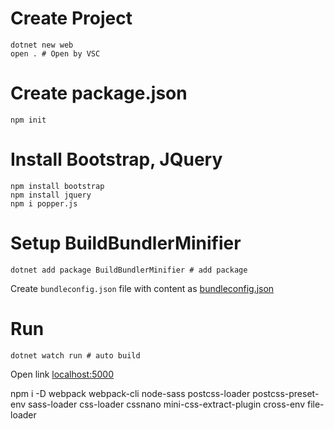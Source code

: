 # Create Project
```
dotnet new web
open . # Open by VSC
```
# Create package.json
```
npm init
```
# Install Bootstrap, JQuery
```
npm install bootstrap
npm install jquery
npm i popper.js
```
# Setup  BuildBundlerMinifier
```
dotnet add package BuildBundlerMinifier # add package
```
Create ```bundleconfig.json``` file with content as 
[bundleconfig.json](https://raw.githubusercontent.com/xuanthulabnet/learn-cs-netcore/master/CS24-Asp.net-core/HelloWorld/bundleconfig.json)

# Run
```
dotnet watch run # auto build
```
Open link  [localhost:5000](http://localhost:5000/)

npm i -D webpack webpack-cli node-sass postcss-loader postcss-preset-env sass-loader css-loader cssnano mini-css-extract-plugin cross-env file-loader

